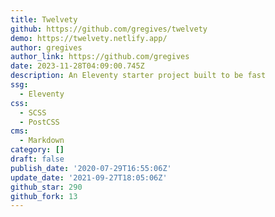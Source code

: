 ```yaml
---
title: Twelvety
github: https://github.com/gregives/twelvety
demo: https://twelvety.netlify.app/
author: gregives
author_link: https://github.com/gregives
date: 2023-11-28T04:09:00.745Z
description: An Eleventy starter project built to be fast
ssg:
  - Eleventy
css:
  - SCSS
  - PostCSS
cms:
  - Markdown
category: []
draft: false
publish_date: '2020-07-29T16:55:06Z'
update_date: '2021-09-27T18:05:06Z'
github_star: 290
github_fork: 13
---
```

